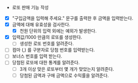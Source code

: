 -  로또 판매 기능 작성
  - [x] "구입금액을 입력해 주세요." 문구를 출력한 후 금액을 입력받는다.
  - [x] 금액에 대해 유효성을 검사한다.
    - [x] 천원 단위의 입력 외에는 예외가 발생한다.
  - [x] 입력값/1000 만큼의 로또를 생성한다.
    - [ ] 생성한 로또 번호를 알려준다.
  - [ ] 컴마 (,) 를 구분자로 당첨 번호를 입력받는다.
  - [ ] 보너스 번호를 입력 받는다.
  - [ ] 당첨된 로또에 대한 통계를 알려준다.
    - [ ] 3개 이상 맞은 로또부터 몇 개가 맞았는지 알려준다.
    - [ ] 당첨된 금액과 구매 금액으로 수익률을 알려준다.
